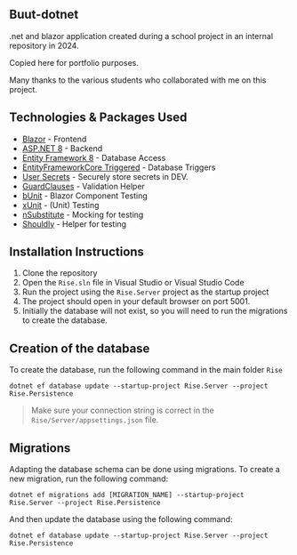 ## Buut-dotnet

.net and blazor application created during a school project in an internal repository in 2024. 

Copied here for portfolio purposes.

Many thanks to the various students who collaborated with me on this project.

## Technologies & Packages Used
- [Blazor](https://dotnet.microsoft.com/en-us/apps/aspnet/web-apps/blazor) - Frontend
- [ASP.NET 8](https://dotnet.microsoft.com/en-us/apps/aspnet) - Backend
- [Entity Framework 8](https://learn.microsoft.com/en-us/ef/) - Database Access
- [EntityFrameworkCore Triggered](https://github.com/koenbeuk/EntityFrameworkCore.Triggered) - Database Triggers
- [User Secrets](https://docs.microsoft.com/en-us/aspnet/core/security/app-secrets) - Securely store secrets in DEV.
- [GuardClauses](https://github.com/ardalis/GuardClauses) - Validation Helper
- [bUnit](https://bunit.dev) - Blazor Component Testing
- [xUnit](https://xunit.net) - (Unit) Testing
- [nSubstitute](https://nsubstitute.github.io) - Mocking for testing
- [Shouldly](https://docs.shouldly.org) - Helper for testing

## Installation Instructions
1. Clone the repository
2. Open the `Rise.sln` file in Visual Studio or Visual Studio Code
3. Run the project using the `Rise.Server` project as the startup project
4. The project should open in your default browser on port 5001.
5. Initially the database will not exist, so you will need to run the migrations to create the database.

## Creation of the database
To create the database, run the following command in the main folder `Rise`
```
dotnet ef database update --startup-project Rise.Server --project Rise.Persistence
```
> Make sure your connection string is correct in the `Rise/Server/appsettings.json` file.

## Migrations
Adapting the database schema can be done using migrations. To create a new migration, run the following command:
```
dotnet ef migrations add [MIGRATION_NAME] --startup-project Rise.Server --project Rise.Persistence
```
And then update the database using the following command:
```
dotnet ef database update --startup-project Rise.Server --project Rise.Persistence
```
